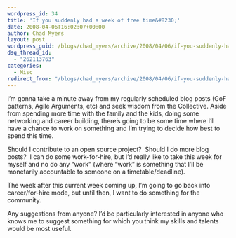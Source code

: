 ```yaml
---
wordpress_id: 34
title: 'If you suddenly had a week of free time&#8230;'
date: 2008-04-06T16:02:07+00:00
author: Chad Myers
layout: post
wordpress_guid: /blogs/chad_myers/archive/2008/04/06/if-you-suddenly-had-a-week-of-free-time.aspx
dsq_thread_id:
  - "262113763"
categories:
  - Misc
redirect_from: "/blogs/chad_myers/archive/2008/04/06/if-you-suddenly-had-a-week-of-free-time.aspx/"
---
```

I&#8217;m gonna take a minute away from my regularly scheduled blog posts (GoF patterns, Agile Arguments, etc) and seek wisdom from the Collective. Aside from spending more time with the family and the kids, doing some networking and career building, there&#8217;s going to be some time where I&#8217;ll have a chance to work on something and I&#8217;m trying to decide how best to spend this time. 

Should I contribute to an open source project?&nbsp; Should I do more blog posts?&nbsp; I can do some work-for-hire, but I&#8217;d really like to take this week for myself and no do any &#8220;work&#8221; (where &#8220;work&#8221; is something that I&#8217;ll be monetarily accountable to someone on a timetable/deadline).

The week after this current week coming up, I&#8217;m going to go back into career/for-hire mode, but until then, I want to do something for the community.

Any suggestions from anyone? I&#8217;d be particularly interested in anyone who knows me to suggest something for which you think my skills and talents would be most useful.